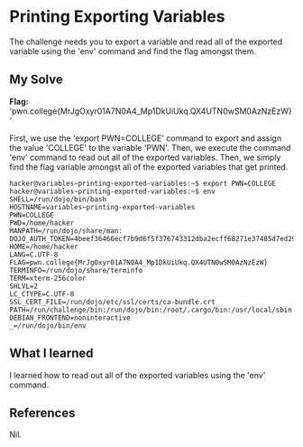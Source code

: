# Printing Exporting Variables
The challenge needs you to export a variable and read all of the exported variable using the 'env' command and find the flag amongst them.

## My Solve
**Flag:**  'pwn.college{MrJgOxyr01A7N0A4_Mp1DkUiUkq.QX4UTN0wSM0AzNzEzW}'

First, we use the 'export PWN=COLLEGE' command to export and assign the value 'COLLEGE' to the variable 'PWN'.
Then, we execute the command 'env' command to read out all of the exported variables. 
Then, we simply find the flag variable amongst all of the exported variables that get printed.

```
hacker@variables~printing-exported-variables:~$ export PWN=COLLEGE
hacker@variables~printing-exported-variables:~$ env
SHELL=/run/dojo/bin/bash
HOSTNAME=variables~printing-exported-variables
PWN=COLLEGE
PWD=/home/hacker
MANPATH=/run/dojo/share/man:
DOJO_AUTH_TOKEN=4beef36466ecf7b9d6f5f376743312dba2ecff68271e37485d7ed29b454221ef
HOME=/home/hacker
LANG=C.UTF-8
FLAG=pwn.college{MrJgOxyr01A7N0A4_Mp1DkUiUkq.QX4UTN0wSM0AzNzEzW}
TERMINFO=/run/dojo/share/terminfo
TERM=xterm-256color
SHLVL=2
LC_CTYPE=C.UTF-8
SSL_CERT_FILE=/run/dojo/etc/ssl/certs/ca-bundle.crt
PATH=/run/challenge/bin:/run/dojo/bin:/root/.cargo/bin:/usr/local/sbin:/usr/local/bin:/usr/sbin:/usr/bin:/sbin:/bin
DEBIAN_FRONTEND=noninteractive
_=/run/dojo/bin/env
```

## What I learned
I learned how to read out all of the exported variables using the 'env' command.

## References
Nil.
